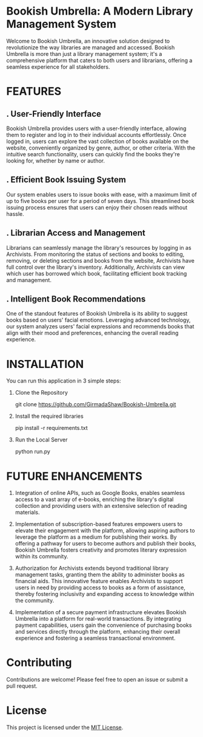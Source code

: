 
# Bookish Umbrella: A Modern Library Management System
Welcome to Bookish Umbrella, an innovative solution designed to revolutionize the way libraries are managed and accessed. Bookish Umbrella is more than just a library management system; it's a comprehensive platform that caters to both users and librarians, offering a seamless experience for all stakeholders.

# FEATURES

## .  User-Friendly Interface
Bookish Umbrella provides users with a user-friendly interface, allowing them to register and log in to their individual accounts effortlessly. Once logged in, users can explore the vast collection of books available on the website, conveniently organized by genre, author, or other criteria. With the intuitive search functionality, users can quickly find the books they're looking for, whether by name or author.

## . Efficient Book Issuing System
Our system enables users to issue books with ease, with a maximum limit of up to five books per user for a period of seven days. This streamlined book issuing process ensures that users can enjoy their chosen reads without hassle.

## . Librarian Access and Management
Librarians can seamlessly manage the library's resources by logging in as Archivists. From monitoring the status of sections and books to editing, removing, or deleting sections and books from the website, Archivists have full control over the library's inventory. Additionally, Archivists can view which user has borrowed which book, facilitating efficient book tracking and management.

## . Intelligent Book Recommendations
One of the standout features of Bookish Umbrella is its ability to suggest books based on users' facial emotions. Leveraging advanced technology, our system analyzes users' facial expressions and recommends books that align with their mood and preferences, enhancing the overall reading experience.


# INSTALLATION

You can run this application in 3 simple steps:

1. Clone the Repository 

   git clone https://github.com/GirmadaShaw/Bookish-Umbrella.git

2. Install the required libraries
      
      pip install -r requirements.txt
3. Run the Local Server

    python run.py

# FUTURE ENHANCEMENTS 

1. Integration of online APIs, such as Google Books, enables seamless access to a vast array of e-books, enriching the library's digital collection and providing users with an extensive selection of reading materials.

2. Implementation of subscription-based features empowers users to elevate their engagement with the platform, allowing aspiring authors to leverage the platform as a medium for publishing their works. By offering a pathway for users to become authors and publish their books, Bookish Umbrella fosters creativity and promotes literary expression within its community.

3. Authorization for Archivists extends beyond traditional library management tasks, granting them the ability to administer books as financial aids. This innovative feature enables Archivists to support users in need by providing access to books as a form of assistance, thereby fostering inclusivity and expanding access to knowledge within the community. 

4. Implementation of a secure payment infrastructure elevates Bookish Umbrella into a platform for real-world transactions. By integrating payment capabilities, users gain the convenience of purchasing books and services directly through the platform, enhancing their overall experience and fostering a seamless transactional environment.

# Contributing 
Contributions are welcome! Please feel free to open an issue or submit a pull request.

# License

This project is licensed under the [MIT License](LICENSE).